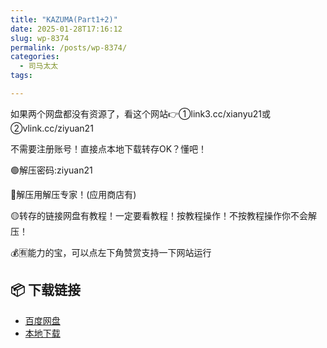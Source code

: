 ```yaml
---
title: "KAZUMA(Part1+2)"
date: 2025-01-28T17:16:12
slug: wp-8374
permalink: /posts/wp-8374/
categories:
  - 司马太太
tags:

---
```


如果两个网盘都没有资源了，看这个网站👉①link3.cc/xianyu21或②vlink.cc/ziyuan21

不需要注册账号！直接点本地下载转存OK？懂吧！

🟢解压密码:ziyuan21

🔵解压用解压专家！(应用商店有)

🟡转存的链接网盘有教程！一定要看教程！按教程操作！不按教程操作你不会解压！

💰🈶能力的宝，可以点左下角赞赏支持一下网站运行

## 📦 下载链接
- [百度网盘](https://blziyuan21.com/pay-download/8374?key=79cb9c6015&down_id=0)
- [本地下载](https://blziyuan21.com/pay-download/8374?key=79cb9c6015&down_id=1)

